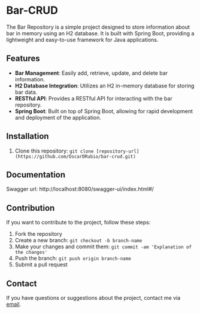 # Bar-CRUD

The Bar Repository is a simple project designed to store information about bar in memory using an H2 database. It is built with Spring Boot, providing a lightweight and easy-to-use framework for Java applications.

## Features

- **Bar Management**: Easily add, retrieve, update, and delete bar information.
- **H2 Database Integration**: Utilizes an H2 in-memory database for storing bar data.
- **RESTful API**: Provides a RESTful API for interacting with the bar repository.
- **Spring Boot**: Built on top of Spring Boot, allowing for rapid development and deployment of the application.

## Installation

1. Clone this repository: `git clone [repository-url](https://github.com/OscarDRubio/bar-crud.git)`

## Documentation

Swagger url: http://localhost:8080/swagger-ui/index.html#/

## Contribution

If you want to contribute to the project, follow these steps:

1. Fork the repository
2. Create a new branch: `git checkout -b branch-name`
3. Make your changes and commit them: `git commit -am 'Explanation of the changes'`
4. Push the branch: `git push origin branch-name`
5. Submit a pull request

## Contact

If you have questions or suggestions about the project, contact me via [email](oscardrm89@email.com).
